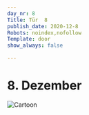 ```yaml
---
day_nr: 8
Title: Tür  8
publish_date: 2020-12-8
Robots: noindex,nofollow
Template: door
show_always: false

---
```



# 8. Dezember

![Cartoon](%assets_url%/pics/08/01.jpg)